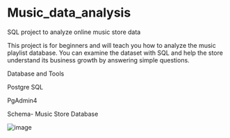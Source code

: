# Music_data_analysis

SQL project to analyze online music store data

This project is for beginners and will teach you how to analyze the music playlist database. You can examine the dataset with SQL and help the store understand its business growth by answering simple questions.

Database and Tools

Postgre SQL

PgAdmin4

Schema- Music Store Database

![image](https://github.com/DikshaArora1/Music_data_analysis/assets/96581544/1b20ac43-89e2-42f4-bc17-e432fa8b546a)
